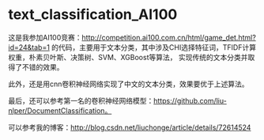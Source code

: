 # text_classification_AI100
这是我参加AI100竞赛：http://competition.ai100.com.cn/html/game_det.html?id=24&tab=1
的代码，主要用于文本分类，其中涉及CHI选择特征词，TFIDF计算权重，朴素贝叶斯、决策树、SVM、XGBoost等算法，
实现传统的文本分类并取得了不错的效果。

此外，还是用cnn卷积神经网络实现了中文的文本分类，效果要优于上述算法。

最后，还可以参考第一名的卷积神经网络模型：https://github.com/liu-nlper/DocumentClassification。

可以参考我的博客：http://blog.csdn.net/liuchonge/article/details/72614524
